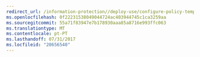 ```yaml
---
redirect_url: /information-protection//deploy-use/configure-policy-templates
ms.openlocfilehash: 0f22231538049044724ac403944745c1ca3259aa
ms.sourcegitcommit: 55a71f83947e7b178930aaa85a8716e993ffc063
ms.translationtype: MT
ms.contentlocale: pt-PT
ms.lasthandoff: 07/31/2017
ms.locfileid: "20656540"
---
```

